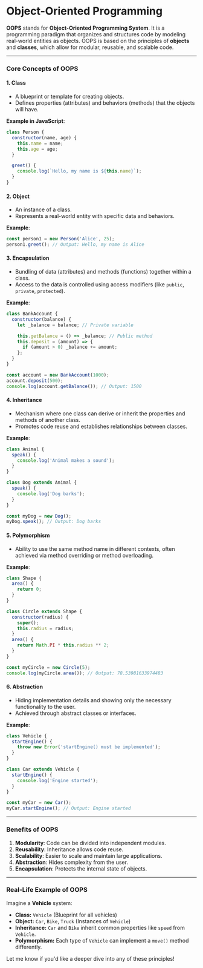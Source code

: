 # Object-Oriented Programming

**OOPS** stands for **Object-Oriented Programming System**. It is a programming paradigm that organizes and structures code by modeling real-world entities as objects. OOPS is based on the principles of **objects** and **classes**, which allow for modular, reusable, and scalable code.

---

### Core Concepts of OOPS

#### 1. **Class**
- A blueprint or template for creating objects.
- Defines properties (attributes) and behaviors (methods) that the objects will have.
  
**Example in JavaScript**:
```javascript
class Person {
  constructor(name, age) {
    this.name = name;
    this.age = age;
  }

  greet() {
    console.log(`Hello, my name is ${this.name}`);
  }
}
```

#### 2. **Object**
- An instance of a class.
- Represents a real-world entity with specific data and behaviors.

**Example**:
```javascript
const person1 = new Person('Alice', 25);
person1.greet(); // Output: Hello, my name is Alice
```

#### 3. **Encapsulation**
- Bundling of data (attributes) and methods (functions) together within a class.
- Access to the data is controlled using access modifiers (like `public`, `private`, `protected`).

**Example**:
```javascript
class BankAccount {
  constructor(balance) {
    let _balance = balance; // Private variable

    this.getBalance = () => _balance; // Public method
    this.deposit = (amount) => {
      if (amount > 0) _balance += amount;
    };
  }
}

const account = new BankAccount(1000);
account.deposit(500);
console.log(account.getBalance()); // Output: 1500
```

#### 4. **Inheritance**
- Mechanism where one class can derive or inherit the properties and methods of another class.
- Promotes code reuse and establishes relationships between classes.

**Example**:
```javascript
class Animal {
  speak() {
    console.log('Animal makes a sound');
  }
}

class Dog extends Animal {
  speak() {
    console.log('Dog barks');
  }
}

const myDog = new Dog();
myDog.speak(); // Output: Dog barks
```

#### 5. **Polymorphism**
- Ability to use the same method name in different contexts, often achieved via method overriding or method overloading.

**Example**:
```javascript
class Shape {
  area() {
    return 0;
  }
}

class Circle extends Shape {
  constructor(radius) {
    super();
    this.radius = radius;
  }
  area() {
    return Math.PI * this.radius ** 2;
  }
}

const myCircle = new Circle(5);
console.log(myCircle.area()); // Output: 78.53981633974483
```

#### 6. **Abstraction**
- Hiding implementation details and showing only the necessary functionality to the user.
- Achieved through abstract classes or interfaces.

**Example**:
```javascript
class Vehicle {
  startEngine() {
    throw new Error('startEngine() must be implemented');
  }
}

class Car extends Vehicle {
  startEngine() {
    console.log('Engine started');
  }
}

const myCar = new Car();
myCar.startEngine(); // Output: Engine started
```

---

### Benefits of OOPS
1. **Modularity**: Code can be divided into independent modules.
2. **Reusability**: Inheritance allows code reuse.
3. **Scalability**: Easier to scale and maintain large applications.
4. **Abstraction**: Hides complexity from the user.
5. **Encapsulation**: Protects the internal state of objects.

---

### Real-Life Example of OOPS
Imagine a **Vehicle** system:
- **Class:** `Vehicle` (Blueprint for all vehicles)
- **Object:** `Car`, `Bike`, `Truck` (Instances of `Vehicle`)
- **Inheritance:** `Car` and `Bike` inherit common properties like `speed` from `Vehicle`.
- **Polymorphism:** Each type of `Vehicle` can implement a `move()` method differently.

Let me know if you'd like a deeper dive into any of these principles!
